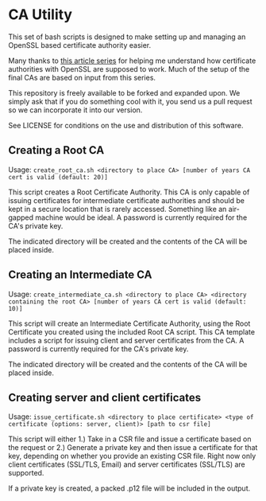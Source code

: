 CA Utility
==========

This set of bash scripts is designed to make setting up and managing an OpenSSL based certificate authority easier.

Many thanks to [this article series](https://jamielinux.com/docs/openssl-certificate-authority/introduction.html) for helping me understand how certificate authorities with OpenSSL are supposed to work.  Much of the setup of the final CAs are based on input from this series.

This repository is freely available to be forked and expanded upon.  We simply ask that if you do something cool with it, you send us a pull request so we can incorporate it into our version.

See LICENSE for conditions on the use and distribution of this software.

Creating a Root CA
------------------
Usage: `create_root_ca.sh <directory to place CA> [number of years CA cert is valid (default: 20)]`

This script creates a Root Certificate Authority.  This CA is only capable of issuing certificates for intermediate certificate authorities and should be kept in a secure location that is rarely accessed.  Something like an air-gapped machine would be ideal.  A password is currently required for the CA's private key.

The indicated directory will be created and the contents of the CA will be placed inside.

Creating an Intermediate CA
---------------------------
Usage: `create_intermediate_ca.sh <directory to place CA> <directory containing the root CA> [number of years CA cert is valid (default: 10)]`

This script will create an Intermediate Certificate Authority, using the Root Certificate you created using the included Root CA script.  This CA template includes a script for issuing client and server certificates from the CA.  A password is currently required for the CA's private key.

The indicated directory will be created and the contents of the CA will be placed inside.

Creating server and client certificates
---------------------------------------
Usage: `issue_certificate.sh <directory to place certificate> <type of certificate (options: server, client)> [path to csr file]`

This script will either 1.) Take in a CSR file and issue a certificate based on the request or 2.) Generate a private key and then issue a certificate for that key, depending on whether you provide an existing CSR file.  Right now only client certificates (SSL/TLS, Email) and server certificates (SSL/TLS) are supported.

If a private key is created, a packed .p12 file will be included in the output.
